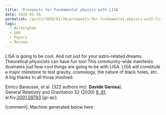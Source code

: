 ```yaml
---
title: 'Prospects for fundamental physics with LISA'
date: 2020-01-28
permalink: /posts/2020/01/28/prospects-for-fundamental-physics-with-lisa
tags:
  - Birmingham
  - GRG
  - Papers
  - Review
---
```


LISA is going to be cool. And not just for your astro-related dreams. Theoretical physicists can have fun too! This community-wide manifesto illustrates just how cool things are going to be with LISA. LISA will constitute a major milestone to test gravity, cosmology, the nature of black holes, etc. A big thanks to all those involved. 

Enrico Barausse, et al. (322 authors incl. **Davide Gerosa**).  
General Relativity and Gravitation 52 (2020) [8, 81](<https://doi.org/10.1007/s10714-020-02691-1>).  
arXiv:[2001.09793](<https://arxiv.org/abs/arXiv:2001.09793>) [gr-qc].

[comment]: Machine generated below here
